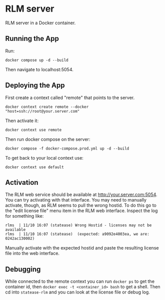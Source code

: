 # RLM server

RLM server in a Docker container.

## Running the App

Run:

    docker compose up -d --build

Then navigate to localhost:5054.

## Deploying the App

First create a context called "remote" that points to the server.

    docker context create remote --docker "host=ssh://root@your.server.com"

Then activate it:

    docker context use remote

Then run docker compose on the server:

    docker compose -f docker-compose.prod.yml up -d --build

To get back to your local context use:

    docker context use default

## Activation

The RLM web service should be available at http://your.server.com:5054. You can try
activating with that interface. You may need to manually activate, though,
as RLM seems to pull the wrong hostid. To do this go to the "edit license file" menu
item in the RLM web interface. Inspect the log for something like:

    rlms  | 11/10 16:07 (statease) Wrong Hostid - licenses may not be available
    rlms  | 11/10 16:07 (statease)  (expected: a9092e4003ea, we are: 0242ac130002)

Manually activate with the expected hostid and paste the resulting license file into
the web interface.

## Debugging

While connected to the remote context you can run `docker ps` to get the container id,
then `docker exec -t <container_id> bash` to get a shell. Then cd into `statease-rlm`
and you can look at the license file or debug log.